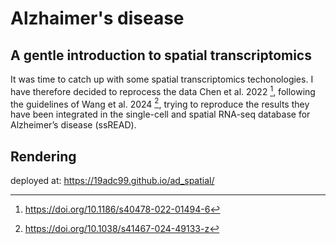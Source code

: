 # Alzhaimer's disease

## A gentle introduction to spatial transcriptomics

It was time to catch up with some spatial transcriptomics techonologies.
I have therefore decided to reprocess the data Chen et al. 2022 [^1], following the guidelines of Wang et al. 2024 [^2], trying to reproduce the results they have been integrated in the single-cell and spatial RNA-seq database for Alzheimer’s disease (ssREAD).


## Rendering

deployed at: https://19adc99.github.io/ad_spatial/





[^1]: https://doi.org/10.1186/s40478-022-01494-6
[^2]: https://doi.org/10.1038/s41467-024-49133-z


